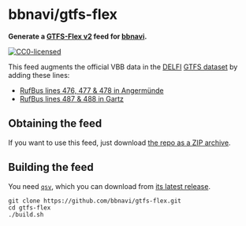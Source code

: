 # bbnavi/gtfs-flex

**Generate a [GTFS-Flex v2](https://github.com/MobilityData/gtfs-flex/blob/130eb67c7dfac846b74625747e2623429d9f8f64/spec/reference.md) feed for [bbnavi](https://bbnavi.de).**

[![CC0-licensed](https://img.shields.io/github/license/bbnavi/gtfs-flex.svg)](LICENSE)

This feed augments the official VBB data in the [DELFI](https://www.delfi.de) [GTFS dataset](https://de.data.public-transport.earth/gtfs-germany.zip) by adding these lines:

- [RufBus lines 476, 477 & 478 in Angermünde](https://uvg-online.com/rufbus-angermuende/)
- [RufBus lines 487 & 488 in Gartz](https://uvg-online.com/rufbus-gartz/)


## Obtaining the feed

If you want to use this feed, just download [the repo as a ZIP archive](https://github.com/bbnavi/gtfs-flex/archive/refs/heads/main.zip).



## Building the feed

You need [`qsv`](https://github.com/jqnatividad/qsv), which you can download from [its latest release](https://github.com/jqnatividad/qsv/releases/latest).

```shell
git clone https://github.com/bbnavi/gtfs-flex.git
cd gtfs-flex
./build.sh
```
